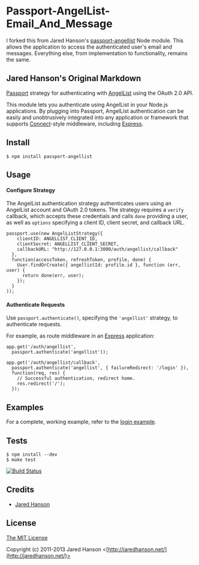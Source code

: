 # Passport-AngelList-Email_And_Message

I forked this from Jared Hanson's [passport-angellist](https://github.com/jaredhanson/passport-angellist) Node module. This allows the application to access the authenticated user's email and messages. Everything else, from implementation to functionality, remains the same. 

## Jared Hanson's Original Markdown

[Passport](https://github.com/jaredhanson/passport) strategy for authenticating
with [AngelList](http://angel.co/) using the OAuth 2.0 API.

This module lets you authenticate using AngelList in your Node.js applications.
By plugging into Passport, AngelList authentication can be easily and
unobtrusively integrated into any application or framework that supports
[Connect](http://www.senchalabs.org/connect/)-style middleware, including
[Express](http://expressjs.com/).

## Install

    $ npm install passport-angellist

## Usage

#### Configure Strategy

The AngelList authentication strategy authenticates users using an AngelList
account and OAuth 2.0 tokens.  The strategy requires a `verify` callback, which
accepts these credentials and calls `done` providing a user, as well as
`options` specifying a client ID, client secret, and callback URL.

    passport.use(new AngelListStrategy({
        clientID: ANGELLIST_CLIENT_ID,
        clientSecret: ANGELLIST_CLIENT_SECRET,
        callbackURL: "http://127.0.0.1:3000/auth/angellist/callback"
      },
      function(accessToken, refreshToken, profile, done) {
        User.findOrCreate({ angellistId: profile.id }, function (err, user) {
          return done(err, user);
        });
      }
    ));

#### Authenticate Requests

Use `passport.authenticate()`, specifying the `'angellist'` strategy, to
authenticate requests.

For example, as route middleware in an [Express](http://expressjs.com/)
application:

    app.get('/auth/angellist',
      passport.authenticate('angellist'));

    app.get('/auth/angellist/callback', 
      passport.authenticate('angellist', { failureRedirect: '/login' }),
      function(req, res) {
        // Successful authentication, redirect home.
        res.redirect('/');
      });

## Examples

For a complete, working example, refer to the [login example](https://github.com/jaredhanson/passport-angellist/tree/master/examples/login).

## Tests

    $ npm install --dev
    $ make test

[![Build Status](https://secure.travis-ci.org/jaredhanson/passport-angellist.png)](http://travis-ci.org/jaredhanson/passport-angellist)

## Credits

  - [Jared Hanson](http://github.com/jaredhanson)

## License

[The MIT License](http://opensource.org/licenses/MIT)

Copyright (c) 2011-2013 Jared Hanson <[http://jaredhanson.net/](http://jaredhanson.net/)>
